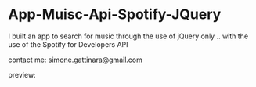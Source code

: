 # App-Muisc-Api-Spotify-JQuery
 I built an app to search for music through the use of jQuery only .. 
 with the use of the Spotify for Developers API

contact me: simone.gattinara@gmail.com

preview:
